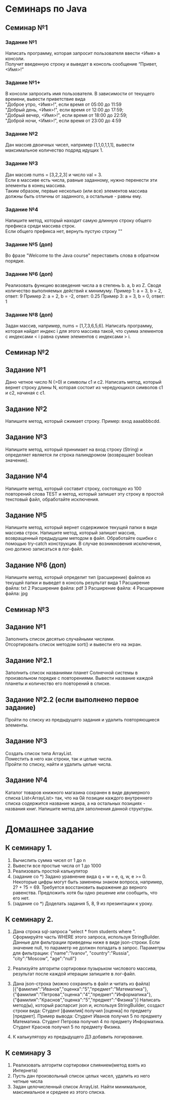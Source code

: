 # Семинарs по Java
## Семинар №1

### Задание №1
Написать программу, которая запросит пользователя ввести
<Имя> в консоли.  
Получит введенную строку и выведет в консоль сообщение
“Привет, <Имя>!”

### Задание №1+
В консоли запросить имя пользователя. В зависимости от
текущего времени, вывести приветствие вида  
"Доброе утро, <Имя>!", если время от 05:00 до 11:59  
"Добрый день, <Имя>!", если время от 12:00 до 17:59;  
"Добрый вечер, <Имя>!", если время от 18:00 до 22:59;  
"Доброй ночи, <Имя>!", если время от 23:00 до 4:59  

### Задание №2
Дан массив двоичных чисел, например [1,1,0,1,1,1], вывести
максимальное количество подряд идущих 1.

### Задание №3
Дан массив nums = [3,2,2,3] и число val = 3.  
Если в массиве есть числа, равные заданному, нужно перенести
эти элементы в конец массива.  
Таким образом, первые несколько (или все) элементов массива
должны быть отличны от заданного, а остальные - равны ему.

### Задание №4
Напишите метод, который находит самую длинную строку общего
префикса среди массива строк.  
Если общего префикса нет, вернуть пустую строку ""

### Задание №5 (доп)
Во фразе "Welcome to the Java course" переставить слова
в обратном порядке.

### Задание №6 (доп)
Реализовать функцию возведения числа а в степень b. a, b из Z.
Сводя количество выполняемых действий к минимуму.
Пример 1: а = 3, b = 2, ответ: 9
Пример 2: а = 2, b = -2, ответ: 0.25
Пример 3: а = 3, b = 0, ответ: 1

### Задание №8 (доп)
Задан массив, например, nums = [1,7,3,6,5,6].
Написать программу, которая найдет индекс i для этого массива
такой, что сумма элементов с индексами < i равна сумме
элементов с индексами > i.

## Семинар №2

## Задание №1
Дано четное число N (>0) и символы c1 и c2.
Написать метод, который вернет строку длины N, которая
состоит из чередующихся символов c1 и c2, начиная с c1.

## Задание №2
Напишите метод, который сжимает строку.
Пример: вход aaaabbbcdd.

## Задание №3
Напишите метод, который принимает на вход строку (String) и
определяет является ли строка палиндромом (возвращает
boolean значение).

## Задание №4
Напишите метод, который составит строку, состоящую из 100
повторений слова TEST и метод, который запишет эту строку в
простой текстовый файл, обработайте исключения.

## Задание №5
Напишите метод, который вернет содержимое текущей папки в виде
массива строк.
Напишите метод, который запишет массив, возвращенный предыдущим
методом в файл.
Обработайте ошибки с помощью try-catch конструкции. В случае
возникновения исключения, оно должно записаться в лог-файл.

## Задание №6 (доп)
Напишите метод, который определит тип (расширение) файлов из
текущей папки и выведет в консоль результат вида
1 Расширение файла: txt
2 Расширение файла: pdf
3 Расширение файла:
4 Расширение файла: jpg

## Семинар №3

## Задание №1
Заполнить список десятью случайными числами.  
Отсортировать список методом sort() и вывести его на
экран.

## Задание №2.1
Заполнить список названиями планет Солнечной
системы в произвольном порядке с повторениями.
Вывести название каждой планеты и количество его
повторений в списке.
## Задание №2.2 (если выполнено первое задание)
Пройти по списку из предыдущего задания и удалить
повторяющиеся элементы.

## Задание №3
Создать список типа ArrayList<String>.  
Поместить в него как строки, так и целые числа.  
Пройти по списку, найти и удалить целые числа.

## Задание №4
Каталог товаров книжного магазина сохранен в виде двумерного
списка List<ArrayList<String>> так, что на 0й позиции каждого
внутреннего списка содержится название жанра, а на остальных
позициях - названия книг. Напишите метод для заполнения данной
структуры.

# Домашнее задание
## К семинару 1.
1. Вычислить сумма чисел от 1 до n
2. Вывести все простые числа от 1 до 1000
3. Реализовать простой калькулятор
4. (задание со *) Задано уравнение вида q + w = e, q, w, e >= 0. Некоторые цифры могут быть заменены знаком вопроса, например, 2? + ?5 = 69. Требуется восстановить выражение до верного равенства. Предложить хотя бы одно решение или сообщить, что его нет.
5. (задание со *) Доделать задания 5, 8, 9 из презинтации к уроку.

## К семинару 2.
1. Дана строка sql-запроса "select * from students where ". Сформируйте часть WHERE этого запроса, используя StringBuilder. Данные для фильтрации приведены ниже в виде json-строки.
Если значение null, то параметр не должен попадать в запрос.
Параметры для фильтрации: {"name":"Ivanov", "country":"Russia", "city":"Moscow", "age":"null"}

2. Реализуйте алгоритм сортировки пузырьком числового массива, результат после каждой итерации запишите в лог-файл.

3. Дана json-строка (можно сохранить в файл и читать из файла)
[{"фамилия":"Иванов","оценка":"5","предмет":"Математика"},{"фамилия":"Петрова","оценка":"4","предмет":"Информатика"},{"фамилия":"Краснов","оценка":"5","предмет":"Физика"}]
Написать метод(ы), который распарсит json и, используя StringBuilder, создаст строки вида: Студент [фамилия] получил [оценка] по предмету [предмет].
Пример вывода:
Студент Иванов получил 5 по предмету Математика.
Студент Петрова получил 4 по предмету Информатика.
Студент Краснов получил 5 по предмету Физика.

4. К калькулятору из предыдущего ДЗ добавить логирование.

## К семинару 3

1. Реализовать алгоритм сортировки слиянием(метод взять из Интернета)
2. Пусть дан произвольный список целых чисел, удалить из него четные числа
3. Задан целочисленный список ArrayList. Найти минимальное, максимальное и среднее из этого списка.